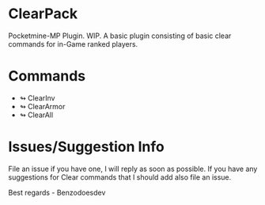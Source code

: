 # ClearPack
Pocketmine-MP Plugin. WIP.
A basic plugin consisting of basic clear commands for in-Game ranked players.

# Commands
* ↬ ClearInv
* ↬ ClearArmor
* ↬ ClearAll

# Issues/Suggestion Info
File an issue if you have one, I will reply as soon as possible. If you have any suggestions for Clear commands that I should add also file an issue.

Best regards - Benzodoesdev
